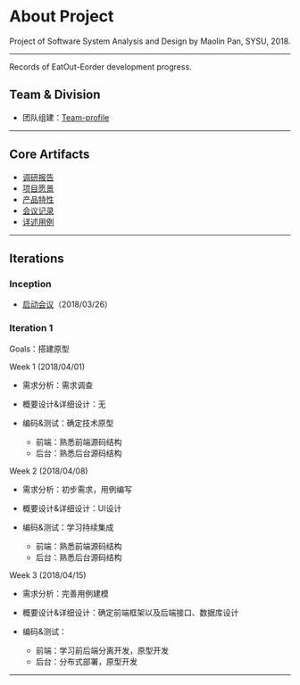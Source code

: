 
# About Project

Project of Software System Analysis and Design by Maolin Pan, SYSU, 2018.

---------- 
Records of EatOut-Eorder development progress.

## Team & Division

   - 团队组建：[Team-profile](https://github.com/sysu-badass/Dashboard/blob/master/Documents/Team-profile.md)


----------

## Core Artifacts

- [调研报告](https://github.com/sysu-badass/Dashboard/blob/master/Documents/Investigation-report.md)
- [项目愿景](https://github.com/sysu-badass/Dashboard/blob/master/Documents/Vision.pdf)
- [产品特性](https://github.com/sysu-badass/Dashboard/blob/master/Documents/backlog.md)
- [会议记录](https://github.com/sysu-badass/Dashboard/blob/master/Documents/meeting-record.md)
- [详述用例](https://github.com/sysu-badass/Dashboard/blob/master/Documents/User-case/Full-UC-Eorder.pdf)

----------

## Iterations

### Inception
- [启动会议](https://github.com/sysu-badass/Dashboard/blob/master/Documents/meeting-record.md)（2018/03/26）

### Iteration 1
Goals：搭建原型

Week 1 (2018/04/01)

 - 需求分析：需求调查
 
 - 概要设计&详细设计：无
  
 - 编码&测试：确定技术原型
    - 前端：熟悉前端源码结构
    - 后台：熟悉后台源码结构
    
     
Week 2 (2018/04/08)

 - 需求分析：初步需求，用例编写
 
 - 概要设计&详细设计：UI设计
  
 - 编码&测试：学习持续集成
    - 前端：熟悉前端源码结构
    - 后台：熟悉后台源码结构
    
  
Week 3 (2018/04/15)

 - 需求分析：完善用例建模
  
 - 概要设计&详细设计：确定前端框架以及后端接口、数据库设计
  
 - 编码&测试：
   - 前端：学习前后端分离开发，原型开发
   - 后台：分布式部署，原型开发
    
----------

